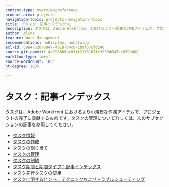 ```yaml
---
content-type: overview;reference
product-area: projects
navigation-topic: projects-navigation-topic
title: 「タスク：記事インデックス」
description: タスクは、Adobe Workfront におけるより小規模な作業アイテムで、プロジェクトの完了に貢献するものです。タスクの管理については、次の記事を参照してください。
author: Alina
feature: Work Management
recommendations: noDisplay, noCatalog
exl-id: 08a47320-b847-4b18-b4c0-1b9f67cfd248
source-git-commit: 4a9936b6bc034f2176167fc3939d647ee679a888
workflow-type: tm+mt
source-wordcount: '85'
ht-degree: 100%

---
```


# タスク：記事インデックス

<!--Audited: 01/2024-->

タスクは、Adobe Workfront におけるより小規模な作業アイテムで、プロジェクトの完了に貢献するものです。タスクの管理について詳しくは、次のサブセクションの記事を参照してください。

* [タスク情報](../../manage-work/tasks/task-information/task-information.md)
* [タスクの作成](../../manage-work/tasks/create-tasks/create-tasks-overview-1.md)
* [タスクの割り当て](../../manage-work/tasks/assign-tasks/assign-tasks-1.md)
* [タスクの管理](../../manage-work/tasks/manage-tasks/manage-tasks.md)
* [タスクの制約](../../manage-work/tasks/task-constraints/task-constraints.md)
* [タスク期間と期間タイプ：記事インデックス](../../manage-work/tasks/taskdurtn/task-duration-duration-type.md)
* [タスク先行タスクの使用](../../manage-work/tasks/use-prdcssrs/use-task-predecessors.md)
* [タスクに関するヒント、テクニックおよびトラブルシューティング](../../manage-work/tasks/tips-tricks-and-troubleshooting/tips-tricks-troubleshooting-tasks.md)
